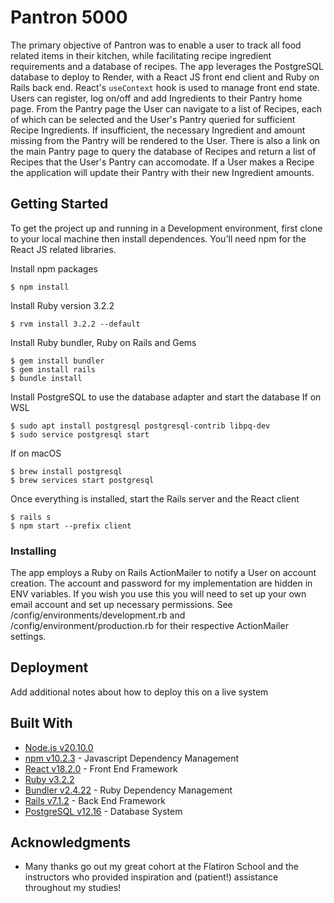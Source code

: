 # Pantron 5000

The primary objective of Pantron was to enable a user to track all food related items in their kitchen, while facilitating recipe ingredient requirements and a database of recipes. The app leverages the PostgreSQL database to deploy to Render, with a React JS front end client and Ruby on Rails back end. React's `useContext` hook is used to manage front end state. Users can register, log on/off and add Ingredients to their Pantry home page. From the Pantry page the User can navigate to a list of Recipes, each of which can be selected and the User's Pantry queried for sufficient Recipe Ingredients. If insufficient, the necessary Ingredient and amount missing from the Pantry will be rendered to the User. There is also a link on the main Pantry page to query the database of Recipes and return a list of Recipes that the User's Pantry can accomodate. If a User makes a Recipe the application will update their Pantry with their new Ingredient amounts. 

## Getting Started

To get the project up and running in a Development environment, first clone to your local machine then install dependences. You'll need npm for the React JS related libraries. 

Install npm packages

`$ npm install`

Install Ruby version 3.2.2

`$ rvm install 3.2.2 --default`

Install Ruby bundler, Ruby on Rails and Gems

```
$ gem install bundler
$ gem install rails
$ bundle install
```

Install PostgreSQL to use the database adapter and start the database
If on WSL
```
$ sudo apt install postgresql postgresql-contrib libpq-dev
$ sudo service postgresql start
```

If on macOS
```
$ brew install postgresql
$ brew services start postgresql
```

Once everything is installed, start the Rails server and the React client
```
$ rails s
$ npm start --prefix client
```

### Installing

The app employs a Ruby on Rails ActionMailer to notify a User on account creation. The account and password for my implementation are hidden in ENV variables. If you wish you use this you will need to set up your own email account and set up necessary permissions. See /config/environments/development.rb and /config/environment/production.rb for their respective ActionMailer settings. 


## Deployment

Add additional notes about how to deploy this on a live system

## Built With

* [Node.js v20.10.0](https://nodejs.org/en)
* [npm v10.2.3](https://www.npmjs.com/) - Javascript Dependency Management
* [React v18.2.0](https://react.dev/) - Front End Framework
* [Ruby v3.2.2](https://www.ruby-lang.org/en/)
* [Bundler v2.4.22](https://bundler.io/) - Ruby Dependency Management
* [Rails v7.1.2](https://rubyonrails.org/) - Back End Framework
* [PostgreSQL v12.16](https://www.postgresql.org/) - Database System

## Acknowledgments

* Many thanks go out my great cohort at the Flatiron School and the instructors who provided inspiration and (patient!) assistance throughout my studies!
